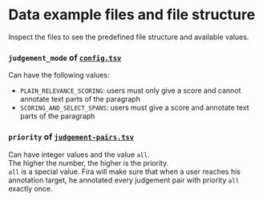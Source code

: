# Data example files and file structure

Inspect the files to see the predefined file structure and available values.

### `judgement_mode` of [`config.tsv`](config.tsv)

Can have the following values:

- `PLAIN_RELEVANCE_SCORING`: users must only give a score and cannot annotate text parts of the paragraph
- `SCORING_AND_SELECT_SPANS`: users must give a score and annotate text parts of the paragraph

### `priority` of [`judgement-pairs.tsv`](judgement-pairs.tsv)

Can have integer values and the value `all`.  
The higher the number, the higher is the priority.  
`all` is a special value. Fira will make sure that when a user reaches his annotation target, he annotated every judgement pair with priority `all` exactly once.
